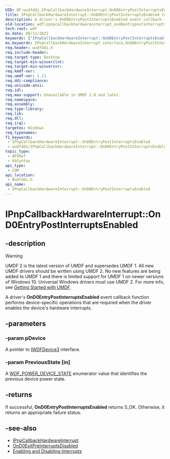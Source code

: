 ```yaml
---
UID: NF:wudfddi.IPnpCallbackHardwareInterrupt.OnD0EntryPostInterruptsEnabled
title: IPnpCallbackHardwareInterrupt::OnD0EntryPostInterruptsEnabled (wudfddi.h)
description: A driver's OnD0EntryPostInterruptsEnabled event callback function performs device-specific operations that are required when the driver enables the device's hardware interrupts.
old-location: wdf\ipnpcallbackhardwareinterrupt_ond0entrypostinterruptsenabled.htm
tech.root: wdf
ms.date: 08/11/2022
keywords: ["IPnpCallbackHardwareInterrupt::OnD0EntryPostInterruptsEnabled"]
ms.keywords: IPnpCallbackHardwareInterrupt interface,OnD0EntryPostInterruptsEnabled method, IPnpCallbackHardwareInterrupt.OnD0EntryPostInterruptsEnabled, IPnpCallbackHardwareInterrupt::OnD0EntryPostInterruptsEnabled, OnD0EntryPostInterruptsEnabled, OnD0EntryPostInterruptsEnabled method, OnD0EntryPostInterruptsEnabled method,IPnpCallbackHardwareInterrupt interface, umdf.ipnpcallbackhardwareinterrupt_ond0entrypostinterruptsenabled, wdf.ipnpcallbackhardwareinterrupt_ond0entrypostinterruptsenabled, wudfddi/IPnpCallbackHardwareInterrupt::OnD0EntryPostInterruptsEnabled
req.header: wudfddi.h
req.include-header: 
req.target-type: Desktop
req.target-min-winverclnt: 
req.target-min-winversvr: 
req.kmdf-ver: 
req.umdf-ver: 1.11
req.ddi-compliance: 
req.unicode-ansi: 
req.idl: 
req.max-support: Unavailable in UMDF 2.0 and later.
req.namespace: 
req.assembly: 
req.type-library: 
req.lib: 
req.dll: 
req.irql: 
targetos: Windows
req.typenames: 
f1_keywords:
 - IPnpCallbackHardwareInterrupt::OnD0EntryPostInterruptsEnabled
 - wudfddi/IPnpCallbackHardwareInterrupt::OnD0EntryPostInterruptsEnabled
topic_type:
 - APIRef
 - kbSyntax
api_type:
 - COM
api_location:
 - Wudfddi.h
api_name:
 - IPnpCallbackHardwareInterrupt::OnD0EntryPostInterruptsEnabled
---
```


# IPnpCallbackHardwareInterrupt::OnD0EntryPostInterruptsEnabled

## -description

> [!WARNING]
> UMDF 2 is the latest version of UMDF and supersedes UMDF 1. All new UMDF drivers should be written using UMDF 2. No new features are being added to UMDF 1 and there is limited support for UMDF 1 on newer versions of Windows 10. Universal Windows drivers must use UMDF 2. For more info, see [Getting Started with UMDF](/windows-hardware/drivers/wdf/getting-started-with-umdf-version-2).

A driver's **OnD0EntryPostInterruptsEnabled** event callback function performs device-specific operations that are required when the driver enables the device's hardware interrupts.

## -parameters

### -param pDevice

A pointer to [IWDFDevice3](./nn-wudfddi-iwdfdevice3.md) interface.

### -param PreviousState [in]

A [WDF_POWER_DEVICE_STATE](../wdfdevice/ne-wdfdevice-_wdf_power_device_state.md) enumerator value that identifies the previous device power state.

## -returns

If successful, **OnD0EntryPostInterruptsEnabled** returns S_OK. Otherwise, it returns an appropriate failure status.

## -see-also

- [IPnpCallbackHardwareInterrupt](./nn-wudfddi-ipnpcallbackhardwareinterrupt.md)
- [OnD0ExitPreInterruptsDisabled](./nf-wudfddi-ipnpcallbackhardwareinterrupt-ond0exitpreinterruptsdisabled.md)
- [Enabling and Disabling Interrupts](/windows-hardware/drivers/wdf/enabling-and-disabling-interrupts)